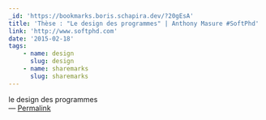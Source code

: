 ```yaml
---
_id: 'https://bookmarks.boris.schapira.dev/?20gEsA'
title: 'Thèse : "Le design des programmes" | Anthony Masure #SoftPhd'
link: 'http://www.softphd.com'
date: '2015-02-18'
tags:
    - name: design
      slug: design
    - name: sharemarks
      slug: sharemarks
---
```


le design des programmes <br>&#8212;
<a href="https://bookmarks.boris.schapira.dev/?20gEsA" title="Permalink">Permalink</a>
